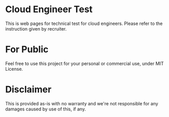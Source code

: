 # Cloud Engineer Test
This is web pages for technical test for cloud engineers. Please refer to the instruction given by recruiter.

# For Public
Feel free to use this project for your personal or commercial use, under MIT License.

# Disclaimer
This is provided as-is with no warranty and we're not responsible for any damages caused by use of this, if any.
